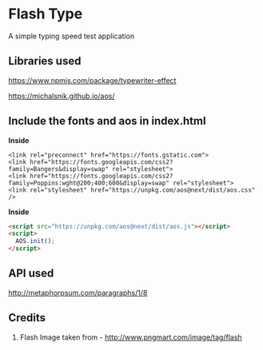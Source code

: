# Flash Type

A simple typing speed test application

## Libraries used

https://www.npmjs.com/package/typewriter-effect

https://michalsnik.github.io/aos/

## Include the fonts and aos in index.html

**Inside <head>**
  
```
<link rel="preconnect" href="https://fonts.gstatic.com">
<link href="https://fonts.googleapis.com/css2?family=Bangers&display=swap" rel="stylesheet">
<link href="https://fonts.googleapis.com/css2?family=Poppins:wght@200;400;600&display=swap" rel="stylesheet">
<link rel="stylesheet" href="https://unpkg.com/aos@next/dist/aos.css" />
```

**Inside <body>**
  
```html
<script src="https://unpkg.com/aos@next/dist/aos.js"></script>
<script>
  AOS.init();
</script>
```

## API used

http://metaphorpsum.com/paragraphs/1/8

## Credits

1. Flash Image taken from - http://www.pngmart.com/image/tag/flash
